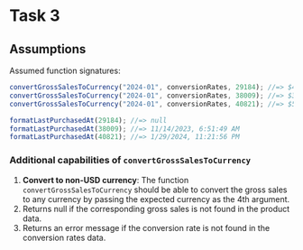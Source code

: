 # Task 3

## Assumptions

Assumed function signatures:

```js
convertGrossSalesToCurrency("2024-01", conversionRates, 29184); //=> $4,812.9
convertGrossSalesToCurrency("2024-01", conversionRates, 38009); //=> $301.89
convertGrossSalesToCurrency("2024-01", conversionRates, 40821); //=> $53,776.40

formatLastPurchasedAt(29184); //=> null
formatLastPurchasedAt(38009); //=> 11/14/2023, 6:51:49 AM
formatLastPurchasedAt(40821); //=> 1/29/2024, 11:21:56 PM
```

### Additional capabilities of `convertGrossSalesToCurrency`

1. **Convert to non-USD currency**: The function `convertGrossSalesToCurrency`
   should be able to convert the gross sales to any currency by passing the
   expected currency as the 4th argument.
2. Returns null if the corresponding gross sales is not found in the product
   data.
3. Returns an error message if the conversion rate is not found in the
   conversion rates data.

